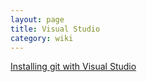 ```yaml
---
layout: page
title: Visual Studio
category: wiki
---
```


[Installing git with Visual Studio](gitinstall) 